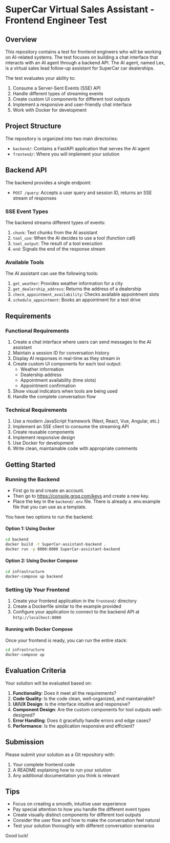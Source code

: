 # SuperCar Virtual Sales Assistant - Frontend Engineer Test

## Overview

This repository contains a test for frontend engineers who will be working on AI-related systems. The test focuses on building a chat interface that interacts with an AI agent through a backend API. The AI agent, named Lex, is a virtual sales lead follow-up assistant for SuperCar car dealerships.

The test evaluates your ability to:

1. Consume a Server-Sent Events (SSE) API
2. Handle different types of streaming events
3. Create custom UI components for different tool outputs
4. Implement a responsive and user-friendly chat interface
5. Work with Docker for development

## Project Structure

The repository is organized into two main directories:

- `backend/`: Contains a FastAPI application that serves the AI agent
- `frontend/`: Where you will implement your solution

## Backend API

The backend provides a single endpoint:

- `POST /query`: Accepts a user query and session ID, returns an SSE stream of responses

### SSE Event Types

The backend streams different types of events:

1. `chunk`: Text chunks from the AI assistant
2. `tool_use`: When the AI decides to use a tool (function call)
3. `tool_output`: The result of a tool execution
4. `end`: Signals the end of the response stream

### Available Tools

The AI assistant can use the following tools:

1. `get_weather`: Provides weather information for a city
2. `get_dealership_address`: Returns the address of a dealership
3. `check_appointment_availability`: Checks available appointment slots
4. `schedule_appointment`: Books an appointment for a test drive

## Requirements

### Functional Requirements

1. Create a chat interface where users can send messages to the AI assistant
2. Maintain a session ID for conversation history
3. Display AI responses in real-time as they stream in
4. Create custom UI components for each tool output:
   - Weather information
   - Dealership address
   - Appointment availability (time slots)
   - Appointment confirmation
5. Show visual indicators when tools are being used
6. Handle the complete conversation flow

### Technical Requirements

1. Use a modern JavaScript framework (Next, React, Vue, Angular, etc.)
2. Implement an SSE client to consume the streaming API
3. Create reusable components
4. Implement responsive design
5. Use Docker for development
6. Write clean, maintainable code with appropriate comments

## Getting Started

### Running the Backend

- First go to and create an account.
- Then go to https://console.groq.com/keys and create a new key.
- Place the key in the `backend/.env` file. There is already a .env.example file that you can use as a template.

You have two options to run the backend:

#### Option 1: Using Docker

```bash
cd backend
docker build -t SuperCar-assistant-backend .
docker run -p 8000:8000 SuperCar-assistant-backend
```

#### Option 2: Using Docker Compose

```bash
cd infrastructure
docker-compose up backend
```

### Setting Up Your Frontend

1. Create your frontend application in the `frontend/` directory
2. Create a Dockerfile similar to the example provided
3. Configure your application to connect to the backend API at `http://localhost:8000`

#### Running with Docker Compose

Once your frontend is ready, you can run the entire stack:

```bash
cd infrastructure
docker-compose up
```

## Evaluation Criteria

Your solution will be evaluated based on:

1. **Functionality**: Does it meet all the requirements?
2. **Code Quality**: Is the code clean, well-organized, and maintainable?
3. **UI/UX Design**: Is the interface intuitive and responsive?
4. **Component Design**: Are the custom components for tool outputs well-designed?
5. **Error Handling**: Does it gracefully handle errors and edge cases?
6. **Performance**: Is the application responsive and efficient?

## Submission

Please submit your solution as a Git repository with:

1. Your complete frontend code
2. A README explaining how to run your solution
3. Any additional documentation you think is relevant

## Tips

- Focus on creating a smooth, intuitive user experience
- Pay special attention to how you handle the different event types
- Create visually distinct components for different tool outputs
- Consider the user flow and how to make the conversation feel natural
- Test your solution thoroughly with different conversation scenarios

Good luck!
